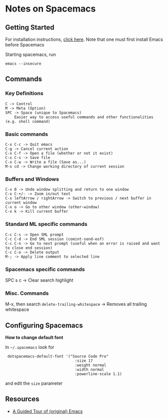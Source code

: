 
# Notes on Spacemacs

## Getting Started

For installation instructions, [click here](https://github.com/syl20bnr/spacemacs#install). Note that one must first install Emacs before Spacemacs

Starting spacemacs, run

```
emacs --insecure
```

## Commands

### Key Definitions

```
C -> Control
M -> Meta (Option)
SPC -> Space (unique to Spacemacs)
	Easier way to access useful commands and other functionalities (e.g. shell command)
```

### Basic commands

```
C-x C-c -> Quit emacs
C-g -> Cancel current action
C-x C-f -> Open a file (whether or not it exist)
C-x C-s -> Save file
C-x C-w -> Write a file (Save as...)
M-x cd -> Change working directory of current session
```

### Buffers and Windows

```
C-x 0 -> Undo window splitting and return to one window
C-x C-+/- -> Zoom in/out text
C-x leftArrow / rightArrow -> Switch to previous / next buffer in current window
C-x o -> Go to other window (other-window)
C-x k -> Kill current buffer
```

### Standard ML specific commands

```
C-c C-s -> Open SML prompt
C-c C-d -> End SML session (comint-send-eof)
C-c C-n -> Go to next prompt (useful when an error is raised and want to close end session)
C-c C-o -> Delete output
M-; -> Apply line comment to selected line
```

### Spacemacs specific commands
SPC s c -> Clear search highlight

### Misc. Commands
M-x, then search `delete-trailing-whitespace` -> Removes all trailing whitespace

## Configuring Spacemacs

__How to change default font__

In `~/.spacemacs` look for

```
 dotspacemacs-default-font '("Source Code Pro"
                               :size 17
                               :weight normal
                               :width normal
                               :powerline-scale 1.1)
```

and edit the `size` parameter

## Resources
- [A Guided Tour of (original) Emacs](https://www.gnu.org/software/emacs/tour/index.html)
